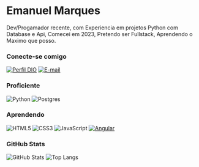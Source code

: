 # Emanuel Marques
Dev/Progamador recente, com Experiencia em projetos Python com Database e Api, Comecei em 2023, Pretendo ser Fullstack, Aprendendo o Maximo que posso.

### Conecte-se comigo
[![Perfil DIO](https://img.shields.io/badge/-Meu%20Perfil%20na%20DIO-30A3DC?style=for-the-badge)](https://web.dio.me/users/kristmarky/)
[![E-mail](https://img.shields.io/badge/-Email-000?style=for-the-badge&logo=microsoft-outlook&logoColor=E94D5F)](mailto:kristmarky@gmail.com)

### Proficiente
![Python](https://img.shields.io/badge/Python-14354C?style=for-the-badge&logo=python&logoColor=blue)
![Postgres](https://img.shields.io/badge/PostgreSQL-316192?style=for-the-badge&logo=postgresql&logoColor=white)

### Aprendendo
![HTML5](https://img.shields.io/badge/HTML-000?style=for-the-badge&logo=html5&logoColor=30A3DC)
![CSS3](https://img.shields.io/badge/CSS3-000?style=for-the-badge&logo=css3&logoColor=E94D5F)
![JavaScript](https://img.shields.io/badge/JavaScript-000?style=for-the-badge&logo=javascript&logoColor=30A3DC)
[![Angular](https://img.shields.io/badge/Angular-DD0031?style=for-the-badge&logo=angular&logoColor=white)](https://git-scm.com/doc) 

### GitHub Stats
![GitHub Stats](https://github-readme-stats.vercel.app/api?username=eCrMarques&theme=transparent&bg_color=000&border_color=30A3DC&show_icons=true&icon_color=30A3DC&title_color=E94D5F&text_color=FFF)
![Top Langs](https://github-readme-stats-git-masterrstaa-rickstaa.vercel.app/api/top-langs/?username=eCrMarques&layout=compact&bg_color=000&border_color=30A3DC&title_color=E94D5F&text_color=FFF)

